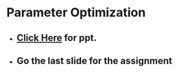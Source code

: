 # Parameter Optimization

- ## **<a href="https://www.psrana.com/"> Click Here</a> for ppt.**
- ## Go the last slide for the assignment
